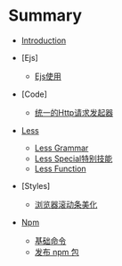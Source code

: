 # Summary

* [Introduction](README.md)
* [Ejs]
    * [Ejs使用](./Ejs/0.start.md)
    
    
* [Code]
    * [统一的Http请求发起器](./Code/Http-Normal-Js.md)
    
    
    
* [Less](./Less/_less.md)
    * [Less Grammar](./Less/grammar.md)
    * [Less Special特别技能](./Less/special.md)
    * [Less Function](./Less/function.md)
    
* [Styles]   
    * [浏览器滚动条美化](./Styles/0.Beautify-scroll-bar.md)
    
* [Npm](./Npm/_npm.md)
    * [基础命令](./Npm/normalCmd.md)
    * [发布 npm 包](./Npm/npmPublish.md)


